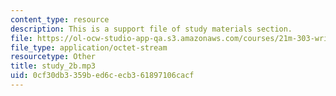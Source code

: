 ```yaml
---
content_type: resource
description: This is a support file of study materials section.
file: https://ol-ocw-studio-app-qa.s3.amazonaws.com/courses/21m-303-writing-in-tonal-forms-i-spring-2009/0cf30db3359bed6cecb361897106cacf_study_2b.mp3
file_type: application/octet-stream
resourcetype: Other
title: study_2b.mp3
uid: 0cf30db3-359b-ed6c-ecb3-61897106cacf
---
```

